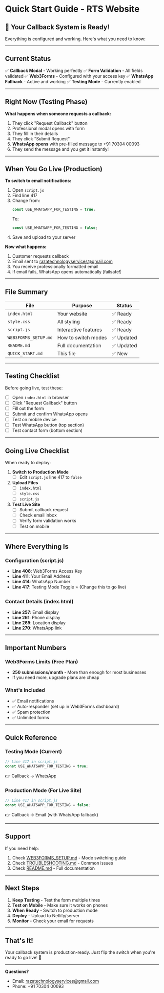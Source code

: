 # Quick Start Guide - RTS Website

## 🎉 Your Callback System is Ready!

Everything is configured and working. Here's what you need to know:

---

## Current Status

✅ **Callback Modal** - Working perfectly
✅ **Form Validation** - All fields validated
✅ **Web3Forms** - Configured with your access key
✅ **WhatsApp Fallback** - Active and working
✅ **Testing Mode** - Currently enabled

---

## Right Now (Testing Phase)

**What happens when someone requests a callback:**

1. They click "Request Callback" button
2. Professional modal opens with form
3. They fill in their details
4. They click "Submit Request"
5. **WhatsApp opens** with pre-filled message to +91 70304 00093
6. They send the message and you get it instantly!

---

## When You Go Live (Production)

**To switch to email notifications:**

1. Open `script.js`
2. Find line 417
3. Change from:
   ```javascript
   const USE_WHATSAPP_FOR_TESTING = true;
   ```
   To:
   ```javascript
   const USE_WHATSAPP_FOR_TESTING = false;
   ```
4. Save and upload to your server

**Now what happens:**
1. Customer requests callback
2. Email sent to razatechnologyservices@gmail.com
3. You receive professionally formatted email
4. If email fails, WhatsApp opens automatically (failsafe!)

---

## File Summary

| File | Purpose | Status |
|------|---------|--------|
| `index.html` | Your website | ✅ Ready |
| `style.css` | All styling | ✅ Ready |
| `script.js` | Interactive features | ✅ Ready |
| `WEB3FORMS_SETUP.md` | How to switch modes | ✅ Updated |
| `README.md` | Full documentation | ✅ Updated |
| `QUICK_START.md` | This file | ✅ New |

---

## Testing Checklist

Before going live, test these:

- [ ] Open `index.html` in browser
- [ ] Click "Request Callback" button
- [ ] Fill out the form
- [ ] Submit and confirm WhatsApp opens
- [ ] Test on mobile device
- [ ] Test WhatsApp button (top section)
- [ ] Test contact form (bottom section)

---

## Going Live Checklist

When ready to deploy:

1. **Switch to Production Mode**
   - [ ] Edit `script.js` line 417 to `false`

2. **Upload Files**
   - [ ] `index.html`
   - [ ] `style.css`
   - [ ] `script.js`

3. **Test Live Site**
   - [ ] Submit callback request
   - [ ] Check email inbox
   - [ ] Verify form validation works
   - [ ] Test on mobile

---

## Where Everything Is

### Configuration (script.js)
- **Line 408**: Web3Forms Access Key
- **Line 411**: Your Email Address
- **Line 414**: WhatsApp Number
- **Line 417**: Testing Mode Toggle ⭐ (Change this to go live)

### Contact Details (index.html)
- **Line 257**: Email display
- **Line 261**: Phone display
- **Line 265**: Location display
- **Line 270**: WhatsApp link

---

## Important Numbers

### Web3Forms Limits (Free Plan)
- **250 submissions/month** - More than enough for most businesses
- If you need more, upgrade plans are cheap

### What's Included
- ✅ Email notifications
- ✅ Auto-responder (set up in Web3Forms dashboard)
- ✅ Spam protection
- ✅ Unlimited forms

---

## Quick Reference

### Testing Mode (Current)
```javascript
// Line 417 in script.js
const USE_WHATSAPP_FOR_TESTING = true;
```
👉 Callback → WhatsApp

### Production Mode (For Live Site)
```javascript
// Line 417 in script.js
const USE_WHATSAPP_FOR_TESTING = false;
```
👉 Callback → Email (with WhatsApp fallback)

---

## Support

If you need help:

1. Check [WEB3FORMS_SETUP.md](WEB3FORMS_SETUP.md) - Mode switching guide
2. Check [TROUBLESHOOTING.md](TROUBLESHOOTING.md) - Common issues
3. Check [README.md](README.md) - Full documentation

---

## Next Steps

1. **Keep Testing** - Test the form multiple times
2. **Test on Mobile** - Make sure it works on phones
3. **When Ready** - Switch to production mode
4. **Deploy** - Upload to Netlify/server
5. **Monitor** - Check your email for requests

---

## That's It!

Your callback system is production-ready. Just flip the switch when you're ready to go live! 🚀

---

**Questions?**
- Email: razatechnologyservices@gmail.com
- Phone: +91 70304 00093
